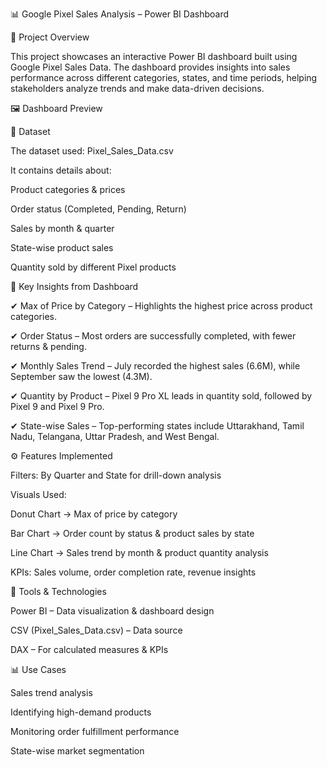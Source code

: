 📊 Google Pixel Sales Analysis – Power BI Dashboard

📌 Project Overview

This project showcases an interactive Power BI dashboard built using Google Pixel Sales Data.
The dashboard provides insights into sales performance across different categories, states, and time periods, helping stakeholders analyze trends and make data-driven decisions.

🖼️ Dashboard Preview

📂 Dataset

The dataset used: Pixel_Sales_Data.csv

It contains details about:

Product categories & prices

Order status (Completed, Pending, Return)

Sales by month & quarter

State-wise product sales

Quantity sold by different Pixel products

🔑 Key Insights from Dashboard

✔ Max of Price by Category – Highlights the highest price across product categories.

✔ Order Status – Most orders are successfully completed, with fewer returns & pending.

✔ Monthly Sales Trend – July recorded the highest sales (6.6M), while September saw the lowest (4.3M).

✔ Quantity by Product – Pixel 9 Pro XL leads in quantity sold, followed by Pixel 9 and Pixel 9 Pro.

✔ State-wise Sales – Top-performing states include Uttarakhand, Tamil Nadu, Telangana, Uttar Pradesh, and West Bengal.

⚙️ Features Implemented

Filters: By Quarter and State for drill-down analysis

Visuals Used:

Donut Chart → Max of price by category

Bar Chart → Order count by status & product sales by state

Line Chart → Sales trend by month & product quantity analysis

KPIs: Sales volume, order completion rate, revenue insights

🚀 Tools & Technologies

Power BI – Data visualization & dashboard design

CSV (Pixel_Sales_Data.csv) – Data source

DAX – For calculated measures & KPIs

📊 Use Cases

Sales trend analysis

Identifying high-demand products

Monitoring order fulfillment performance

State-wise market segmentation
